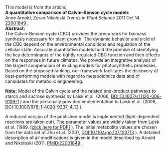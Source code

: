 

This model is from the article:  
**A quantitative comparison of Calvin–Benson cycle models**   
Anne Arnold, Zoran Nikoloski _Trends in Plant Science_ 2011 Oct 14.
[22001849](http://www.ncbi.nlm.nih.gov/pubmed/22001849) ,  
**Abstract:**   
The Calvin-Benson cycle (CBC) provides the precursors for biomass synthesis
necessary for plant growth. The dynamic behavior and yield of the CBC depend
on the environmental conditions and regulation of the cellular state. Accurate
quantitative models hold the promise of identifying the key determinants of
the tightly regulated CBC function and their effects on the responses in
future climates. We provide an integrative analysis of the largest compendium
of existing models for photosynthetic processes. Based on the proposed
ranking, our framework facilitates the discovery of best-performing models
with regard to metabolomics data and of candidates for metabolic engineering.

**Note:** Model of the Calvin cycle and the related end-product pathways to starch and sucrose synthesis by Laisk et al. (2006, [DOI:10.1007/s11120-006-9109-1](http://dx.doi.org/10.1007/s11120-006-9109-1) ) and the personally provided implementation to Laisk et al. (2009, [DOI:10.1007/978-1-4020-9237-4_13](http://dx.doi.org/10.1007/978-1-4020-9237-4_13) ). 

A reduced version of the published model is implemented (light-dependent
reactions are taken out). The parameter values are widely taken from Laisk et
al. (1989, [[click here for PDF]](http://www.jstor.org/stable/2410587) ). The
initial metabolite values are chosen from the data set of Zhu et al. (2007,
[DOI:10.1104/pp.107.103713](http:/dx.doi.org/10.1104/pp.107.103713) ). A
detailed description of all modifications is given in the model described by
Arnold and Nikoloski (2011,
[PMID:22001849](http://www.ncbi.nlm.nih.gov/pubmed/22001849) .

